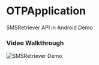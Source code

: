 # OTPApplication
SMSRetriever API in Android Demo

<h3>Video Walkthrough</h3>





![SMSRetriever Demo](https://user-images.githubusercontent.com/24776023/86453589-a9efb300-bd3b-11ea-8867-c97bee3e2082.gif)






